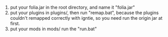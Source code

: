 1. put your folia.jar in the root directory, and name it "folia.jar"
2. put your plugins in plugins/, then run "remap.bat", because the plugins couldn't remapped correctly with igntie, so you need run the origin jar at first.
3. put your mods in mods/ run the "run.bat"